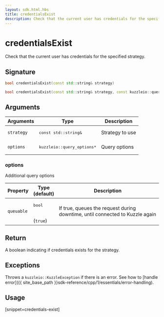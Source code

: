 ```yaml
---
layout: sdk.html.hbs
title: credentialsExist
description: Check that the current user has credentials for the specified strategy
---
```


# credentialsExist

Check that the current user has credentials for the specified strategy.

## Signature

```cpp
bool credentialsExist(const std::string& strategy)

bool credentialsExist(const std::string& strategy, const kuzzleio::query_options& options)
```

## Arguments

| Arguments  | Type             | Description                                             |
| ---------- | ---------------- | ------------------------------------------------------- |
| `strategy` | <pre>const std::string&</pre>      | Strategy to use                                         |
| `options`  | <pre>kuzzleio::query_options\*</pre>    | Query options

### options

Additional query options

| Property     | Type<br/>(default)    | Description        | 
| ---------- | ------- | --------------------------------- | 
| `queuable` | <pre>bool</pre><br/>(`true`) | If true, queues the request during downtime, until connected to Kuzzle again |


## Return

A boolean indicating if credentials exists for the strategy.

## Exceptions

Throws a `kuzzleio::KuzzleException` if there is an error. See how to [handle error]({{ site_base_path }}sdk-reference/cpp/1/essentials/error-handling).

## Usage

[snippet=credentials-exist]
